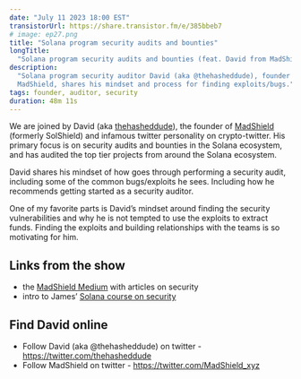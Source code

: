 ```yaml
---
date: "July 11 2023 18:00 EST"
transistorUrl: https://share.transistor.fm/e/385bbeb7
# image: ep27.png
title: "Solana program security audits and bounties"
longTitle:
  "Solana program security audits and bounties (feat. David from MadShield)"
description:
  "Solana program security auditor David (aka @thehasheddude), founder of
  MadShield, shares his mindset and process for finding exploits/bugs."
tags: founder, auditor, security
duration: 48m 11s
---
```


We are joined by David (aka [thehasheddude](https://twitter.com/thehasheddude)),
the founder of [MadShield](https://www.madshield.xyz/) (formerly SolShield) and
infamous twitter personality on crypto-twitter. His primary focus is on security
audits and bounties in the Solana ecosystem, and has audited the top tier
projects from around the Solana ecosystem.

David shares his mindset of how goes through performing a security audit,
including some of the common bugs/exploits he sees. Including how he recommends
getting started as a security auditor.

One of my favorite parts is David’s mindset around finding the security
vulnerabilities and why he is not tempted to use the exploits to extract funds.
Finding the exploits and building relationships with the teams is so motivating
for him.

## Links from the show

- the [MadShield Medium](https://medium.com/@madshield) with articles on
  security
- intro to James’
  [Solana course on security](https://www.soldev.app/course/security-intro)

## Find David online

- Follow David (aka @thehasheddude) on twitter -
  https://twitter.com/thehasheddude
- Follow MadShield on twitter - https://twitter.com/MadShield_xyz
